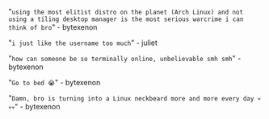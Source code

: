 "`using the most elitist distro on the planet (Arch Linux) and not using a tiling desktop manager is the most serious warcrime i can think of bro`" - bytexenon

"`i just like the username too much`" - juliet

"`how can someone be so terminally online, unbelievable smh smh`" - bytexenon

"`Go to bed 😭`" - bytexenon

"`Damn, bro is turning into a Linux neckbeard more and more every day 💀💀💀`" - bytexenon
